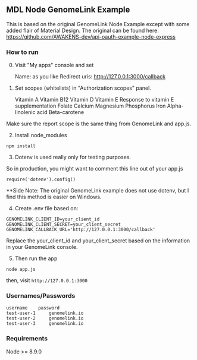 ## MDL Node GenomeLink Example

This is based on the original GenomeLink Node Example except with some added flair of Material Design.  The original can be found here: https://github.com/AWAKENS-dev/api-oauth-example-node-express

### How to run

0. Visit "My apps" console and set

    Name: as you like
    Redirect uris: http://127.0.0.1:3000/callback

1. Set scopes (whitelists) in "Authorization scopes" panel.

    Vitamin A
    Vitamin B12
    Vitamin D
    Vitamin E
    Response to vitamin E supplementation
    Folate
    Calcium
    Magnesium
    Phosphorus
    Iron
    Alpha-linolenic acid
    Beta-carotene

Make sure the report scope is the same thing from GenomeLink and app.js.


2. Install node_modules

```
npm install

```

3. Dotenv is used really only for testing purposes.

So in production, you might want to comment this line out of your app.js
```
require('dotenv').config()

```
**Side Note: The original GenomeLink example does not use dotenv, but I find this method is easier on Windows.

4. Create .env file based on:

```
GENOMELINK_CLIENT_ID=your_client_id
GENOMELINK_CLIENT_SECRET=your_client_secret
GENOMELINK_CALLBACK_URL='http://127.0.0.1:3000/callback'

```

Replace the your_client_id and your_client_secret based on the information in your GenomeLink console.

5. Then run the app

```
node app.js

```

then, visit `http://127.0.0.1:3000`

### Usernames/Passwords

```
username 	password
test-user-1 	genomelink.io
test-user-2 	genomelink.io
test-user-3 	genomelink.io

```
### Requirements

Node >= 8.9.0
